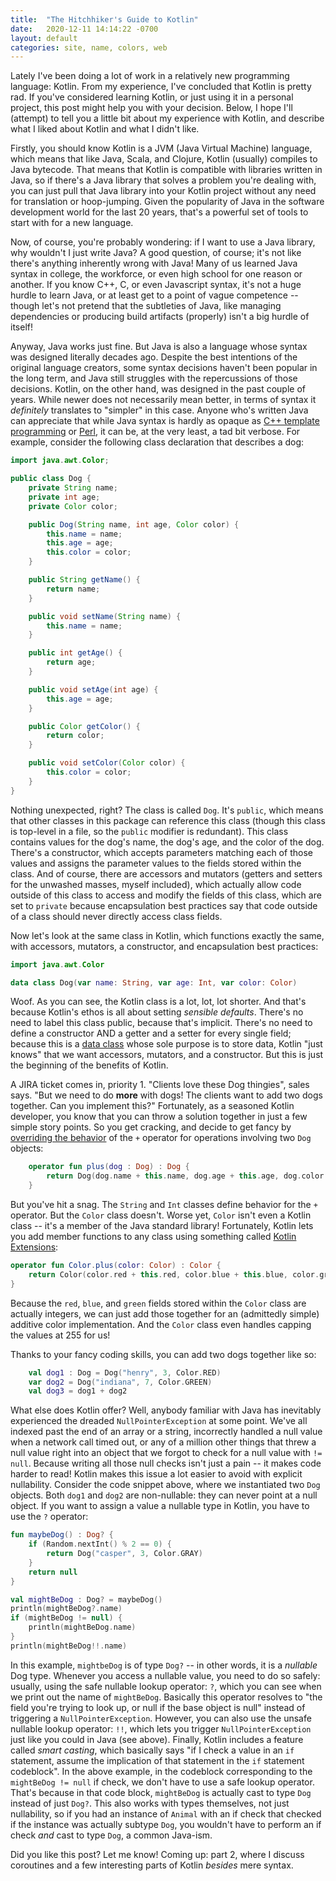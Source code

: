 ```yaml
---
title:  "The Hitchhiker's Guide to Kotlin"
date:   2020-12-11 14:14:22 -0700
layout: default
categories: site, name, colors, web
---
```


Lately I've been doing a lot of work in a relatively new programming
language: Kotlin. From my experience, I've concluded that Kotlin is
pretty rad. If you've considered learning Kotlin, or just using it
in a personal project, this post might help you with your decision.
Below, I hope I'll (attempt) to tell you a little bit about my
experience with Kotlin, and describe what I liked about Kotlin and
what I didn't like.

Firstly, you should know Kotlin is a JVM (Java Virtual Machine) language,
which means that like Java, Scala, and Clojure, Kotlin (usually)
compiles to Java bytecode. That means that Kotlin is compatible with
libraries written in Java, so if there's a Java library that solves
a problem you're dealing with, you can just pull that Java library
into your Kotlin project without any need for translation or
hoop-jumping. Given the popularity of Java in the software development
world for the last 20 years, that's a powerful set of tools to start
with for a new language.

Now, of course, you're probably wondering: if I want to use a Java
library, why wouldn't I just write Java? A good question, of course;
it's not like there's anything inherently wrong with Java! Many of us
learned Java syntax in college, the workforce, or even high school for
one reason or another. If you know C++, C, or even Javascript syntax,
it's not a huge hurdle to learn Java, or at least get to a point of
vague competence -- though let's not pretend that the subtleties of
Java, like managing dependencies or producing build artifacts
(properly) isn't a big hurdle of itself!

Anyway, Java works just fine.
But Java is also a language whose syntax was designed literally
decades ago. Despite the best intentions of the original language
creators, some syntax decisions haven't been popular in the long term,
and Java still struggles with the repercussions of those decisions.
Kotlin, on the other hand, was designed in the past couple of years.
While newer does not necessarily mean better, in terms of syntax it
*definitely* translates to "simpler" in this case. Anyone who's
written Java can appreciate that while Java syntax is hardly as
opaque as [C++ template programming](https://en.wikipedia.org/wiki/Template_metaprogramming)
or [Perl](https://old.reddit.com/r/perl/comments/2tdgcy/why_is_perl_considered_awful/), it can be, at the very least, a tad
bit verbose. For example, consider the following class declaration that
describes a dog:

```java
import java.awt.Color;

public class Dog {
    private String name;
    private int age;
    private Color color;

    public Dog(String name, int age, Color color) {
        this.name = name;
        this.age = age;
        this.color = color;
    }

    public String getName() {
        return name;
    }

    public void setName(String name) {
        this.name = name;
    }

    public int getAge() {
        return age;
    }

    public void setAge(int age) {
        this.age = age;
    }

    public Color getColor() {
        return color;
    }

    public void setColor(Color color) {
        this.color = color;
    }
}
```

Nothing unexpected, right? The class is called `Dog`. It's `public`,
which means that other classes in this package can reference this
class (though this class is top-level in a file, so the `public`
modifier is redundant). This class contains
values for the dog's name, the dog's age, and the color of the dog.
There's a constructor, which accepts parameters matching each of
those values and assigns the parameter values to the fields stored
within the class. And of course, there are accessors and mutators
(getters and setters for the unwashed masses, myself included),
which actually allow code outside of this class to access and
modify the fields of this class, which are set to `private` because
encapsulation best practices say that code outside of a class
should never directly access class fields.

Now let's look at the same class in Kotlin, which functions exactly
the same, with accessors, mutators, a constructor, and encapsulation
best practices:

```kotlin
import java.awt.Color

data class Dog(var name: String, var age: Int, var color: Color)
```

Woof. As you can see, the Kotlin class is a lot, lot, lot shorter.
And that's because Kotlin's ethos is all about setting
*sensible defaults*. There's no need to label this class public,
because that's implicit. There's no need to define a constructor
AND a getter and a setter for every single field; because this
is a [data class](https://kotlinlang.org/docs/reference/data-classes.html)
whose sole purpose is to store data, Kotlin "just knows" that
we want accessors, mutators, and a constructor. But this is just
the beginning of the benefits of Kotlin.

A JIRA ticket comes in, priority 1. "Clients love these Dog thingies",
sales says. "But we need to do **more** with dogs! The clients want
to add two dogs together. Can you implement this?" Fortunately, as
a seasoned Kotlin developer, you know that you can throw a solution
together in just a few simple story points. So you get cracking, and
decide to get fancy by
[overriding the behavior](https://kotlinlang.org/docs/reference/operator-overloading.html)
of the `+` operator for operations involving two `Dog` objects:

```kotlin
    operator fun plus(dog : Dog) : Dog {
        return Dog(dog.name + this.name, dog.age + this.age, dog.color + this.color)
    }
```

But you've hit a snag. The `String` and `Int` classes define behavior
for the `+` operator. But the `Color` class doesn't. Worse yet, `Color`
isn't even a Kotlin class -- it's a member of the Java standard
library! Fortunately, Kotlin lets you add member functions to any
class using something called
[Kotlin Extensions](https://kotlinlang.org/docs/reference/extensions.html):

```kotlin
operator fun Color.plus(color: Color) : Color {
    return Color(color.red + this.red, color.blue + this.blue, color.green + this.green)
}
```

Because the `red`, `blue`, and `green` fields stored within the `Color` class
are actually integers, we can just add those together for an (admittedly
simple) additive color implementation. And the `Color` class even handles
capping the values at 255 for us!

Thanks to your fancy coding skills, you can add two dogs together
like so:

```kotlin
    val dog1 : Dog = Dog("henry", 3, Color.RED)
    var dog2 = Dog("indiana", 7, Color.GREEN)
    val dog3 = dog1 + dog2
```

What else does Kotlin offer? Well, anybody familiar with Java has
inevitably experienced the dreaded `NullPointerException` at some
point. We've all indexed past the end of an array or a string,
incorrectly handled a null value when a network call timed out,
or any of a million other things that threw a null value right
into an object that we forgot to check for a null value with
`!= null`. Because writing all those null checks isn't just a
pain -- it makes code harder to read! Kotlin makes this issue a
lot easier to avoid with explicit nullability. Consider the
code snippet above, where we instantiated two `Dog` objects.
Both `dog1` and `dog2` are non-nullable: they can never point at
a null object. If you want to assign a value a nullable type in
Kotlin, you have to use the `?` operator:

```kotlin
fun maybeDog() : Dog? {
    if (Random.nextInt() % 2 == 0) {
        return Dog("casper", 3, Color.GRAY)
    }
    return null
}

val mightBeDog : Dog? = maybeDog()
println(mightBeDog?.name)
if (mightBeDog != null) {
    println(mightBeDog.name)
}
println(mightBeDog!!.name)
```

In this example, `mightbeDog` is of type `Dog?` -- in other words,
it is a *nullable* Dog type. Whenever you access a nullable value,
you need to do so safely: usually, using the safe nullable lookup
operator: `?`, which you can see when we print out the name of
`mightBeDog`. Basically this operator resolves to "the field
you're trying to look up, or null if the base object is null"
instead of triggering a `NullPointerException`. However, you can
also use the unsafe nullable lookup operator: `!!`, which lets you
trigger `NullPointerException` just like you could in Java (see
above). Finally, Kotlin includes a feature called *smart casting*,
which basically says "if I check a value in an `if` statement,
assume the implication of that statement in the `if` statement
codeblock". In the above example, in the codeblock corresponding
to the `mightBeDog != null` if check, we don't have to use a
safe lookup operator. That's because in that code block,
`mightBeDog` is actually cast to type `Dog` instead of just `Dog?`.
This also works with types themselves, not just nullability, so
if you had an instance of `Animal` with an if check that checked if
the instance was actually subtype `Dog`, you wouldn't have to
perform an if check *and* cast to type `Dog`, a common Java-ism.

Did you like this post? Let me know! Coming up: part 2, where I
discuss coroutines and a few interesting parts of Kotlin *besides*
mere syntax.



